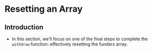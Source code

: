 # Resetting an Array

## Introduction
- In this section, we'll focus on one of the final steps to complete the `withdraw` function: effectively resetting the funders array.
